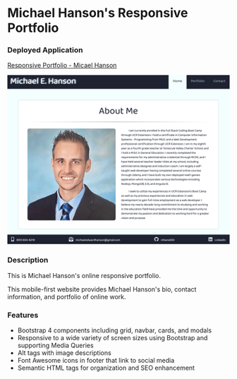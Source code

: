 # Michael Hanson's Responsive Portfolio 

### Deployed Application 

[Responsive Portfolio - Micael Hanson](https://mhans003.github.io/portfolio/portfolio.html)

![Homepage Screenshot](./assets/images/screenshot.jpg)

### Description

This is Michael Hanson's online responsive portfolio. 

This mobile-first website provides Michael Hanson's bio, contact information, and portfolio of online work. 

### Features

* Bootstrap 4 components including grid, navbar, cards, and modals 
* Responsive to a wide variety of screen sizes using Bootstrap and supporting Media Queries
* Alt tags with image descriptions 
* Font Awesome icons in footer that link to social media
* Semantic HTML tags for organization and SEO enhancement 

